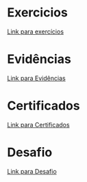 # Exercicios

[Link para exercícios](https://github.com/WendeldsCoelho/Programa-De-Bolsas-Compass-Uol/tree/main/Sprint_10/Exercicios)

# Evidências

[Link para Evidências](https://github.com/WendeldsCoelho/Programa-De-Bolsas-Compass-Uol/tree/main/Sprint_10/Evid%C3%AAncias)

# Certificados

[Link para Certificados](https://github.com/WendeldsCoelho/Programa-De-Bolsas-Compass-Uol/tree/main/Sprint_10/Certificados)

# Desafio

[Link para Desafio](https://github.com/WendeldsCoelho/Programa-De-Bolsas-Compass-Uol/tree/main/Sprint_10/Desafio)
